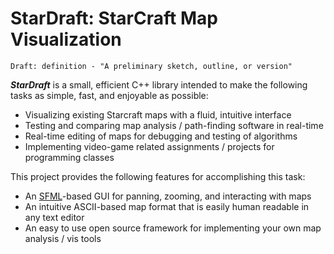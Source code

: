 # StarDraft: StarCraft Map Visualization

    Draft: definition - "A preliminary sketch, outline, or version"

***StarDraft*** is a small, efficient C++ library intended to make the following tasks as simple, fast, and enjoyable as possible:
* Visualizing existing Starcraft maps with a fluid, intuitive interface
* Testing and comparing map analysis / path-finding software in real-time
* Real-time editing of maps for debugging and testing of algorithms
* Implementing video-game related assignments / projects for programming classes

This project provides the following features for accomplishing this task:
* An [SFML](https://www.sfml-dev.org/)-based GUI for panning, zooming, and interacting with maps
* An intuitive ASCII-based map format that is easily human readable in any text editor
* An easy to use open source framework for implementing your own map analysis / vis tools

